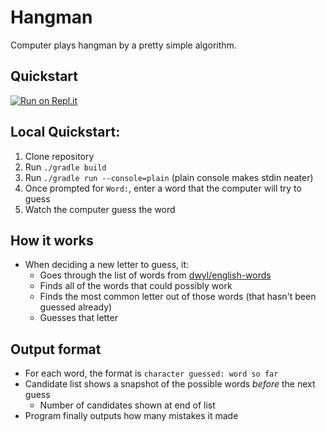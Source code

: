 # Hangman
Computer plays hangman by a pretty simple algorithm.

## Quickstart
[![Run on Repl.it](https://repl.it/badge/github/yixqiao/Hangman)](https://repl.it/github/yixqiao/Hangman)  

## Local Quickstart:
1. Clone repository
2. Run `./gradle build`
3. Run `./gradle run --console=plain` (plain console makes stdin neater)
4. Once prompted for `Word:`, enter a word that the computer will try to guess
5. Watch the computer guess the word

## How it works
- When deciding a new letter to guess, it:
  - Goes through the list of words from [dwyl/english-words](https://github.com/dwyl/english-words)
  - Finds all of the words that could possibly work
  - Finds the most common letter out of those words (that hasn't been guessed already)
  - Guesses that letter

## Output format
- For each word, the format is `character guessed: word so far`
- Candidate list shows a snapshot of the possible words *before* the next guess
  - Number of candidates shown at end of list
- Program finally outputs how many mistakes it made
